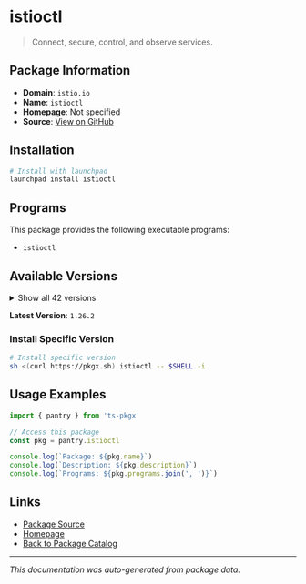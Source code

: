 # istioctl

> Connect, secure, control, and observe services.

## Package Information

- **Domain**: `istio.io`
- **Name**: `istioctl`
- **Homepage**: Not specified
- **Source**: [View on GitHub](https://github.com/pkgxdev/pantry/tree/main/projects/istio.io/package.yml)

## Installation

```bash
# Install with launchpad
launchpad install istioctl
```

## Programs

This package provides the following executable programs:

- `istioctl`

## Available Versions

<details>
<summary>Show all 42 versions</summary>

- `1.26.2`, `1.26.1`, `1.26.0`, `1.25.3`, `1.25.2`
- `1.25.1`, `1.25.0`, `1.24.6`, `1.24.4`, `1.24.3`
- `1.24.2`, `1.24.1`, `1.24.0`, `1.23.6`, `1.23.5`
- `1.23.4`, `1.23.3`, `1.23.2`, `1.23.1`, `1.23.0`
- `1.22.8`, `1.22.7`, `1.22.6`, `1.22.5`, `1.22.4`
- `1.22.3`, `1.22.2`, `1.22.1`, `1.22.0`, `1.21.6`
- `1.21.5`, `1.21.4`, `1.21.3`, `1.21.2`, `1.21.1`
- `1.21.0`, `1.20.8`, `1.20.7`, `1.20.6`, `1.20.5`
- `1.19.10`, `1.19.9`

</details>

**Latest Version**: `1.26.2`

### Install Specific Version

```bash
# Install specific version
sh <(curl https://pkgx.sh) istioctl -- $SHELL -i
```

## Usage Examples

```typescript
import { pantry } from 'ts-pkgx'

// Access this package
const pkg = pantry.istioctl

console.log(`Package: ${pkg.name}`)
console.log(`Description: ${pkg.description}`)
console.log(`Programs: ${pkg.programs.join(', ')}`)
```

## Links

- [Package Source](https://github.com/pkgxdev/pantry/tree/main/projects/istio.io/package.yml)
- [Homepage](#)
- [Back to Package Catalog](../package-catalog.md)

---

*This documentation was auto-generated from package data.*
